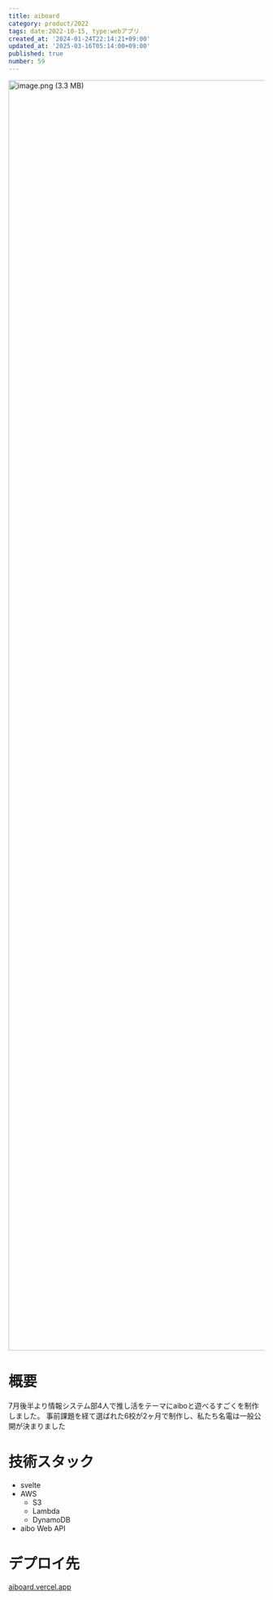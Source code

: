 ```yaml
---
title: aiboard
category: product/2022
tags: date:2022-10-15, type:webアプリ
created_at: '2024-01-24T22:14:21+09:00'
updated_at: '2025-03-16T05:14:00+09:00'
published: true
number: 59
---
```


<!-- icons: svelte,typescript,lambda -->

<img width="2496" alt="image.png (3.3 MB)" src="https://img.esa.io/uploads/production/attachments/21347/2025/03/16/148142/9066ceb8-c84a-433f-b8f3-a9b43444b1dd.png">

# 概要
7月後半より情報システム部4人で推し活をテーマにaiboと遊べるすごくを制作しました。
事前課題を経て選ばれた6校が2ヶ月で制作し、私たち名電は一般公開が決まりました

# 技術スタック
- svelte
- AWS
    - S3
    - Lambda
    - DynamoDB
- aibo Web API

# デプロイ先
[aiboard.vercel.app](https://aiboard.vercel.app/)

